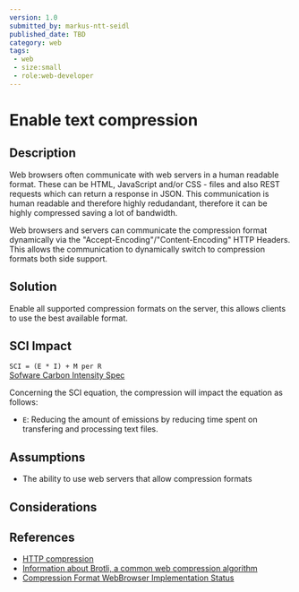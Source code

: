```yaml
---
version: 1.0
submitted_by: markus-ntt-seidl
published_date: TBD
category: web
tags: 
 - web
 - size:small
 - role:web-developer
---
```


# Enable text compression

## Description

Web browsers often communicate with web servers in a human readable format. These can be HTML, JavaScript and/or CSS - files and also REST requests which can return a response in JSON. This communication is human readable and therefore highly redudandant, therefore it can be highly compressed saving a lot of bandwidth.

Web browsers and servers can communicate the compression format dynamically via the "Accept-Encoding"/"Content-Encoding" HTTP Headers. This allows the communication to dynamically switch to compression formats both side support.


## Solution

Enable all supported compression formats on the server, this allows clients to use the best available format.


## SCI Impact

`SCI = (E * I) + M per R`  
[Sofware Carbon Intensity Spec](https://grnsft.org/sci)

Concerning the SCI equation, the compression will impact the equation as follows:

- `E`: Reducing the amount of emissions by reducing time spent on transfering and processing text files.

## Assumptions
- The ability to use web servers that allow compression formats

## Considerations



## References
- [HTTP compression](https://en.wikipedia.org/wiki/HTTP_compression)
- [Information about Brotli, a common web compression algorithm](https://en.wikipedia.org/wiki/Brotli)
- [Compression Format WebBrowser Implementation Status](https://caniuse.com/?search=content-encoding)

